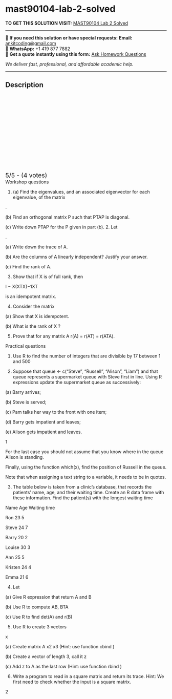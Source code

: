 # mast90104-lab-2-solved
**TO GET THIS SOLUTION VISIT:** [MAST90104 Lab 2 Solved](https://www.ankitcodinghub.com/product/mast90104-a-first-course-in-statistical-learning-solved-2/)


---

📩 **If you need this solution or have special requests:** **Email:** ankitcoding@gmail.com  
📱 **WhatsApp:** +1 419 877 7882  
📄 **Get a quote instantly using this form:** [Ask Homework Questions](https://www.ankitcodinghub.com/services/ask-homework-questions/)

*We deliver fast, professional, and affordable academic help.*

---

<h2>Description</h2>



<div class="kk-star-ratings kksr-auto kksr-align-center kksr-valign-top" data-payload="{&quot;align&quot;:&quot;center&quot;,&quot;id&quot;:&quot;112907&quot;,&quot;slug&quot;:&quot;default&quot;,&quot;valign&quot;:&quot;top&quot;,&quot;ignore&quot;:&quot;&quot;,&quot;reference&quot;:&quot;auto&quot;,&quot;class&quot;:&quot;&quot;,&quot;count&quot;:&quot;4&quot;,&quot;legendonly&quot;:&quot;&quot;,&quot;readonly&quot;:&quot;&quot;,&quot;score&quot;:&quot;5&quot;,&quot;starsonly&quot;:&quot;&quot;,&quot;best&quot;:&quot;5&quot;,&quot;gap&quot;:&quot;4&quot;,&quot;greet&quot;:&quot;Rate this product&quot;,&quot;legend&quot;:&quot;5\/5 - (4 votes)&quot;,&quot;size&quot;:&quot;24&quot;,&quot;title&quot;:&quot;MAST90104 Lab 2 Solved&quot;,&quot;width&quot;:&quot;138&quot;,&quot;_legend&quot;:&quot;{score}\/{best} - ({count} {votes})&quot;,&quot;font_factor&quot;:&quot;1.25&quot;}">

<div class="kksr-stars">

<div class="kksr-stars-inactive">
            <div class="kksr-star" data-star="1" style="padding-right: 4px">


<div class="kksr-icon" style="width: 24px; height: 24px;"></div>
        </div>
            <div class="kksr-star" data-star="2" style="padding-right: 4px">


<div class="kksr-icon" style="width: 24px; height: 24px;"></div>
        </div>
            <div class="kksr-star" data-star="3" style="padding-right: 4px">


<div class="kksr-icon" style="width: 24px; height: 24px;"></div>
        </div>
            <div class="kksr-star" data-star="4" style="padding-right: 4px">


<div class="kksr-icon" style="width: 24px; height: 24px;"></div>
        </div>
            <div class="kksr-star" data-star="5" style="padding-right: 4px">


<div class="kksr-icon" style="width: 24px; height: 24px;"></div>
        </div>
    </div>

<div class="kksr-stars-active" style="width: 138px;">
            <div class="kksr-star" style="padding-right: 4px">


<div class="kksr-icon" style="width: 24px; height: 24px;"></div>
        </div>
            <div class="kksr-star" style="padding-right: 4px">


<div class="kksr-icon" style="width: 24px; height: 24px;"></div>
        </div>
            <div class="kksr-star" style="padding-right: 4px">


<div class="kksr-icon" style="width: 24px; height: 24px;"></div>
        </div>
            <div class="kksr-star" style="padding-right: 4px">


<div class="kksr-icon" style="width: 24px; height: 24px;"></div>
        </div>
            <div class="kksr-star" style="padding-right: 4px">


<div class="kksr-icon" style="width: 24px; height: 24px;"></div>
        </div>
    </div>
</div>


<div class="kksr-legend" style="font-size: 19.2px;">
            5/5 - (4 votes)    </div>
    </div>
Workshop questions

1. (a) Find the eigenvalues, and an associated eigenvector for each eigenvalue, of the matrix

.

(b) Find an orthogonal matrix P such that PTAP is diagonal.

(c) Write down PTAP for the P given in part (b). 2. Let

.

(a) Write down the trace of A.

(b) Are the columns of A linearly independent? Justify your answer.

(c) Find the rank of A.

3. Show that if X is of full rank, then

I − X(XTX)−1XT

is an idempotent matrix.

4. Consider the matrix

(a) Show that X is idempotent.

(b) What is the rank of X ?

5. Prove that for any matrix A r(A) = r(AT) = r(ATA).

Practical questions

1. Use R to find the number of integers that are divisible by 17 between 1 and 500

2. Suppose that queue &lt;- c(“Steve”, “Russell”, “Alison”, “Liam”) and that queue represents a supermarket queue with Steve first in line. Using R expressions update the supermarket queue as successively:

(a) Barry arrives;

(b) Steve is served;

(c) Pam talks her way to the front with one item;

(d) Barry gets impatient and leaves;

(e) Alison gets impatient and leaves.

1

For the last case you should not assume that you know where in the queue Alison is standing.

Finally, using the function which(x), find the position of Russell in the queue.

Note that when assigning a text string to a variable, it needs to be in quotes.

3. The table below is taken from a clinic’s database, that records the patients’ name, age, and their waiting time. Create an R data frame with these information. Find the patient(s) with the longest waiting time

Name Age Waiting time

Ron 23 5

Steve 24 7

Barry 20 2

Louise 30 3

Ann 25 5

Kristen 24 4

Emma 21 6

4. Let

(a) Give R expression that return A and B

(b) Use R to compute AB, BTA

(c) Use R to find det(A) and r(B)

5. Use R to create 3 vectors

x

(a) Create matrix A x2 x3 (Hint: use function cbind )

(b) Create a vector of length 3, call it z

(c) Add z to A as the last row (Hint: use function rbind )

6. Write a program to read in a square matrix and return its trace. Hint: We first need to check whether the input is a square matrix.

2
